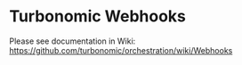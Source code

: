 # Turbonomic Webhooks
Please see documentation in Wiki: https://github.com/turbonomic/orchestration/wiki/Webhooks
